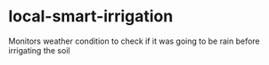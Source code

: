 # local-smart-irrigation
Monitors weather condition to check if it was going to be rain before irrigating the soil
